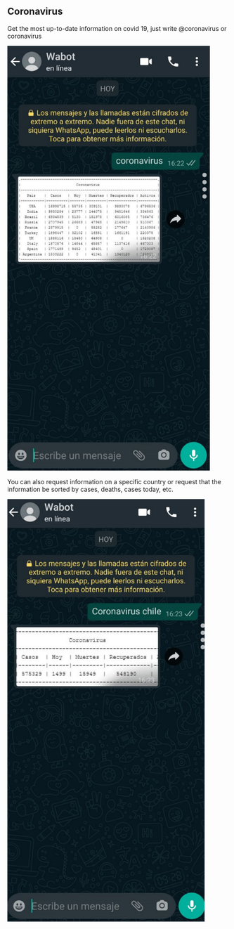 ## Coronavirus

Get the most up-to-date information on covid 19, just write @coronavirus or coronavirus

![image](./image.png)

You can also request information on a specific country or request that the information be sorted by cases, deaths, cases today, etc.

![image](./image2.png)